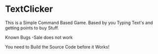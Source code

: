 # TextClicker
This is a Simple Command Based Game.
Based by you Typing Text's and getting points to buy Stuff.

Known Bugs
-Sale does not work

You need to Build the Source Code before it Works!
